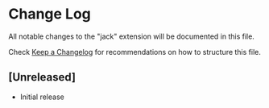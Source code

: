 # Change Log

All notable changes to the "jack" extension will be documented in this file.

Check [Keep a Changelog](http://keepachangelog.com/) for recommendations on how to structure this file.

## [Unreleased]

- Initial release
